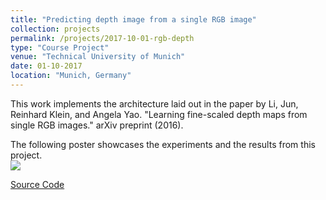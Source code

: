 ```yaml
---
title: "Predicting depth image from a single RGB image"
collection: projects
permalink: /projects/2017-10-01-rgb-depth
type: "Course Project"
venue: "Technical University of Munich"
date: 01-10-2017
location: "Munich, Germany"
---
```



This work implements the architecture laid out in the paper by Li, Jun, Reinhard Klein, and Angela Yao. "Learning fine-scaled depth maps from single RGB images." arXiv preprint (2016). 

The following poster showcases the experiments and the results from this project.  
![](https://dugarsumit.github.io/images/rgb-depth-poster.jpg)
 
[Source Code](https://github.com/dugarsumit/rgb-depth)